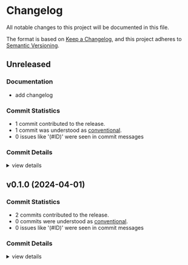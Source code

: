 # Changelog

All notable changes to this project will be documented in this file.

The format is based on [Keep a Changelog](https://keepachangelog.com/en/1.0.0/),
and this project adheres to [Semantic Versioning](https://semver.org/spec/v2.0.0.html).

## Unreleased

### Documentation

 - <csr-id-fb2261b599218aac91ad9d209081015f9fec6bff/> add changelog

### Commit Statistics

<csr-read-only-do-not-edit/>

 - 1 commit contributed to the release.
 - 1 commit was understood as [conventional](https://www.conventionalcommits.org).
 - 0 issues like '(#ID)' were seen in commit messages

### Commit Details

<csr-read-only-do-not-edit/>

<details><summary>view details</summary>

 * **Uncategorized**
    - Add changelog ([`fb2261b`](https://github.com/machshev/haqor-core/commit/fb2261b599218aac91ad9d209081015f9fec6bff))
</details>

## v0.1.0 (2024-04-01)

### Commit Statistics

<csr-read-only-do-not-edit/>

 - 2 commits contributed to the release.
 - 0 commits were understood as [conventional](https://www.conventionalcommits.org).
 - 0 issues like '(#ID)' were seen in commit messages

### Commit Details

<csr-read-only-do-not-edit/>

<details><summary>view details</summary>

 * **Uncategorized**
    - Initial commit ([`a1a531c`](https://github.com/machshev/haqor-core/commit/a1a531c31bde85553302f0c8a6281e66266a256e))
    - Initial commit ([`50258fc`](https://github.com/machshev/haqor-core/commit/50258fcbb73c0dcf8a4f748bf11a2a7407b838a3))
</details>

